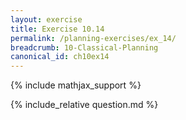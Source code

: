 ```yaml
---
layout: exercise
title: Exercise 10.14
permalink: /planning-exercises/ex_14/
breadcrumb: 10-Classical-Planning
canonical_id: ch10ex14
---
```


{% include mathjax_support %}
<div id="hiddden">{% include_relative question.md %}</div>